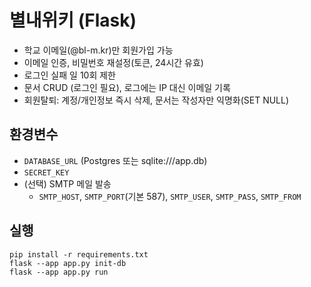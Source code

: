 # 별내위키 (Flask)

- 학교 이메일(@bl-m.kr)만 회원가입 가능
- 이메일 인증, 비밀번호 재설정(토큰, 24시간 유효)
- 로그인 실패 일 10회 제한
- 문서 CRUD (로그인 필요), 로그에는 IP 대신 이메일 기록
- 회원탈퇴: 계정/개인정보 즉시 삭제, 문서는 작성자만 익명화(SET NULL)

## 환경변수
- `DATABASE_URL` (Postgres 또는 sqlite:///app.db)
- `SECRET_KEY`
- (선택) SMTP 메일 발송
  - `SMTP_HOST`, `SMTP_PORT`(기본 587), `SMTP_USER`, `SMTP_PASS`, `SMTP_FROM`

## 실행
```
pip install -r requirements.txt
flask --app app.py init-db
flask --app app.py run
```
